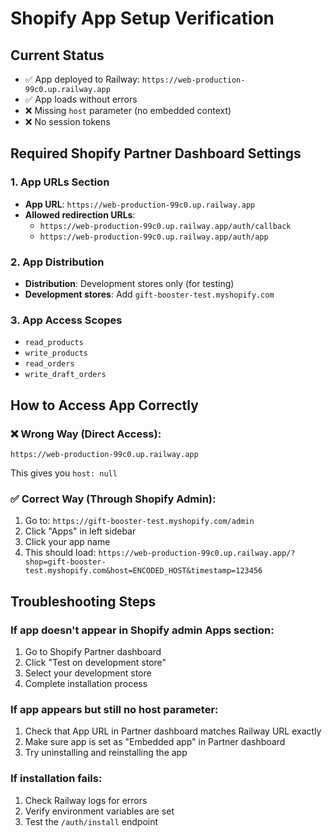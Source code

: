 # Shopify App Setup Verification

## Current Status
- ✅ App deployed to Railway: `https://web-production-99c0.up.railway.app`
- ✅ App loads without errors
- ❌ Missing `host` parameter (no embedded context)
- ❌ No session tokens

## Required Shopify Partner Dashboard Settings

### 1. App URLs Section
- **App URL**: `https://web-production-99c0.up.railway.app`
- **Allowed redirection URLs**: 
  - `https://web-production-99c0.up.railway.app/auth/callback`
  - `https://web-production-99c0.up.railway.app/auth/app`

### 2. App Distribution
- **Distribution**: Development stores only (for testing)
- **Development stores**: Add `gift-booster-test.myshopify.com`

### 3. App Access Scopes
- `read_products`
- `write_products` 
- `read_orders`
- `write_draft_orders`

## How to Access App Correctly

### ❌ Wrong Way (Direct Access):
```
https://web-production-99c0.up.railway.app
```
This gives you `host: null`

### ✅ Correct Way (Through Shopify Admin):
1. Go to: `https://gift-booster-test.myshopify.com/admin`
2. Click "Apps" in left sidebar
3. Click your app name
4. This should load: `https://web-production-99c0.up.railway.app/?shop=gift-booster-test.myshopify.com&host=ENCODED_HOST&timestamp=123456`

## Troubleshooting Steps

### If app doesn't appear in Shopify admin Apps section:
1. Go to Shopify Partner dashboard
2. Click "Test on development store"
3. Select your development store
4. Complete installation process

### If app appears but still no host parameter:
1. Check that App URL in Partner dashboard matches Railway URL exactly
2. Make sure app is set as "Embedded app" in Partner dashboard
3. Try uninstalling and reinstalling the app

### If installation fails:
1. Check Railway logs for errors
2. Verify environment variables are set
3. Test the `/auth/install` endpoint